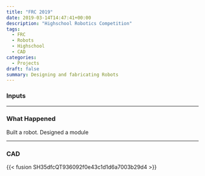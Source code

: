 ```yaml
---
title: "FRC 2019"
date: 2019-03-14T14:47:41+00:00
description: "Highschool Robotics Competition"
tags:
  - FRC 
  - Robots
  - Highschool
  - CAD
categories:
  - Projects
draft: false
summary: Designing and fabricating Robots
---
```



### Inputs

<div class= "pretty container" id = 'box'></div>

---
### What Happened
Built a robot. Designed a module

---
### CAD

{{< fusion SH35dfcQT936092f0e43c1d1d6a7003b29d4 >}}
